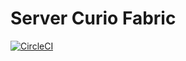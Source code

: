 # Server Curio Fabric

[![CircleCI](https://img.shields.io/circleci/build/github/servercurio/fabric/master?label=CircleCI&style=plastic)](https://circleci.com/gh/servercurio/fabric/tree/master)